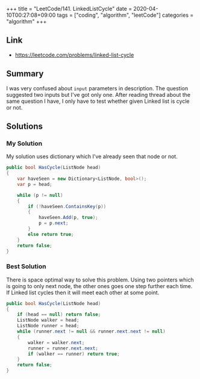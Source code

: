 +++
title = "LeetCode/141. LinkedListCycle"
date = 2020-04-10T00:27:08+09:00
tags = ["coding", "algorithm", "leetCode"]
categories = "algorithm"
+++

<div class="description">

## Link

- https://leetcode.com/problems/linked-list-cycle

## Summary

I was very confused about `input` parameters in description. The question suggested two inputs but I've got only one. After reading thread about the same question I have, I only have to test whether given Linked list is cycle or not.

## Solutions

### My Solution

My solution uses dictionary which I've already seen that node or not.

```cs
public bool HasCycle(ListNode head)
{
	var haveSeen = new Dictionary<ListNode, bool>();
	var p = head;

	while (p != null)
	{
		if (!haveSeen.ContainsKey(p))
		{
			haveSeen.Add(p, true);
			p = p.next;
		}
		else return true;
	}
	return false;
}

```

### Best Solution

There is space optimal way to solve this problem. Using two pointers which is going to only next node, the other ones goes one step further each time. If Linked list cycles then it will meet each other at some point.

```cs
public bool HasCycle(ListNode head)
{
	if (head == null) return false;
	ListNode walker = head;
	ListNode runner = head;
	while (runner.next != null && runner.next.next != null)
	{
		walker = walker.next;
		runner = runner.next.next;
		if (walker == runner) return true;
	}
	return false;
}
```